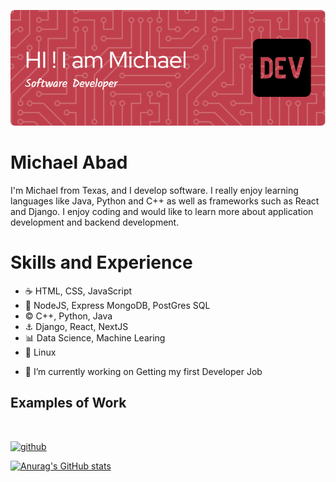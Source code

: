 ![Design and Development](https://github.com/MichaelDAbadJr/MichaelDAbadJr/blob/main/github-header-image.png?raw=true)

# Michael Abad

I'm Michael from Texas, and I develop software. I really enjoy learning languages like Java, Python and C++ as well as frameworks such as React and Django. I enjoy coding and would like to learn more about application development and backend development.

# Skills and Experience 
* :coffee: HTML, CSS, JavaScript
* :snake: NodeJS, Express MongoDB, PostGres SQL
* :copyright: C++, Python, Java
* :anchor: Django,  React, NextJS
* :bar_chart: Data Science, Machine Learing
* :panda_face: Linux

- 🔭 I’m currently working on Getting my first Developer Job 

## Examples of Work
<img src="" width="250">

[<img src='https://cdn.jsdelivr.net/npm/simple-icons@3.0.1/icons/github.svg' alt='github' height='40'>](https://github.com/MichaelDAbadJr)  


[![Anurag's GitHub stats](https://github-readme-stats.vercel.app/api?username=michaeldabadjr)](https://github.com/anuraghazra/github-readme-stats)

